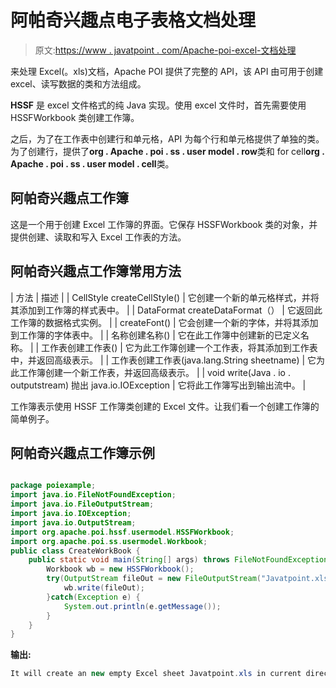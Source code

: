 # 阿帕奇兴趣点电子表格文档处理

> 原文:[https://www . javatpoint . com/Apache-poi-excel-文档处理](https://www.javatpoint.com/apache-poi-excel-document-handling)

来处理 Excel(。xls)文档，Apache POI 提供了完整的 API，该 API 由可用于创建 excel、读写数据的类和方法组成。

**HSSF** 是 excel 文件格式的纯 Java 实现。使用 excel 文件时，首先需要使用 HSSFWorkbook 类创建工作簿。

之后，为了在工作表中创建行和单元格，API 为每个行和单元格提供了单独的类。为了创建行，提供了**org . Apache . poi . ss . user model . row**类和 for cell**org . Apache . poi . ss . user model . cell**类。

## 阿帕奇兴趣点工作簿

这是一个用于创建 Excel 工作簿的界面。它保存 HSSFWorkbook 类的对象，并提供创建、读取和写入 Excel 工作表的方法。

## 阿帕奇兴趣点工作簿常用方法

| 方法 | 描述 |
| CellStyle createCellStyle() | 它创建一个新的单元格样式，并将其添加到工作簿的样式表中。 |
| DataFormat createDataFormat（） | 它返回此工作簿的数据格式实例。 |
| createFont() | 它会创建一个新的字体，并将其添加到工作簿的字体表中。 |
| 名称创建名称() | 它在此工作簿中创建新的已定义名称。 |
| 工作表创建工作表() | 它为此工作簿创建一个工作表，将其添加到工作表中，并返回高级表示。 |
| 工作表创建工作表(java.lang.String sheetname) | 它为此工作簿创建一个新工作表，并返回高级表示。 |
| void write(Java . io . outputstream)
抛出 java.io.IOException | 它将此工作簿写出到输出流中。 |

工作簿表示使用 HSSF 工作簿类创建的 Excel 文件。让我们看一个创建工作簿的简单例子。

## 阿帕奇兴趣点工作簿示例

```java

package poiexample;
import java.io.FileNotFoundException;
import java.io.FileOutputStream;
import java.io.IOException;
import java.io.OutputStream;
import org.apache.poi.hssf.usermodel.HSSFWorkbook;
import org.apache.poi.ss.usermodel.Workbook;
public class CreateWorkBook {
	public static void main(String[] args) throws FileNotFoundException, IOException {
		Workbook wb = new HSSFWorkbook();
	    try(OutputStream fileOut = new FileOutputStream("Javatpoint.xls")) {
	        wb.write(fileOut);
	    }catch(Exception e) {
	    	System.out.println(e.getMessage());
	    }
	}
}

```

**输出:**

```java
It will create an new empty Excel sheet Javatpoint.xls in current directory.

```